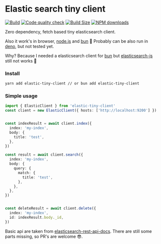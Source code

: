 # Elastic search tiny client

[![Build](https://github.com/samuelgja/elastic-tiny-client/actions/workflows/build.yml/badge.svg)](https://github.com/samuelgja/elastic-tiny-client/actions/workflows/build.yml) [![Code quality check](https://github.com/samuelgja/elastic-tiny-client/actions/workflows/code-check.yml/badge.svg)](https://github.com/samuelgja/elastic-tiny-client/actions/workflows/code-check.yml)
[![Build Size](https://img.shields.io/bundlephobia/minzip/elastic-tiny-client?label=Bundle%20size)](https://bundlephobia.com/result?p=elastic-tiny-client) [![NPM downloads](https://img.shields.io/npm/dm/elastic-tiny-client.svg?style=flat)](https://www.npmjs.com/package/elastic-tiny-client)


Zero dependency, fetch based tiny elasticsearch client.

Also it work's in browser, [node.js](http://nodejs.org/) and [bun](https://bun.sh/) 🥳
Probably can be also run in [deno](https://deno.land/), but not tested yet.


Why? Because I needed a elasticsearch client for [bun](https://bun.sh/) but [elasticsearch-js](https://github.com/elastic/elasticsearch-js) still not works 🥺

### Install

```bash 
yarn add elastic-tiny-client // or bun add elastic-tiny-client
```


### Simple usage

```ts
import { ElasticClient } from 'elastic-tiny-client'
const client = new ElasticClient({ hosts: ['http://localhost:9200'] })


const indexResult = await client.index({
  index: 'my-index',
  body: {
    title: 'test',
  },
})

const result = await client.search({
  index: 'my-index',
  body: {
    query: {
      match: {
        title: 'test',
      },
    },
  },
})


const deleteResult = await client.delete({
  index: 'my-index',
  id: indexResult.body._id,
})
```



Basic api are taken from [elasticsearch-rest-api-docs](https://www.elastic.co/guide/en/elasticsearch/reference/current/rest-apis.html).
There are still some parts missing, so PR's are welcome 😎.